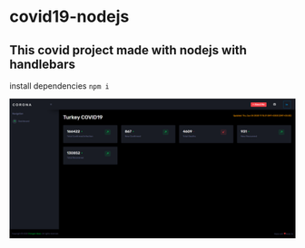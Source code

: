 # covid19-nodejs
## This covid project made with nodejs with handlebars

install dependencies `npm i`

![alt text](https://raw.githubusercontent.com/erdoganabaci/covid19-nodejs/master/github_images/covid_turkey.PNG)
